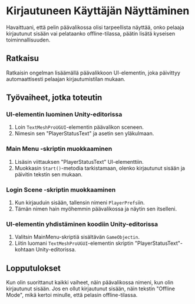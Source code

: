 # Kirjautuneen Käyttäjän Näyttäminen

Havaittuani, että pelin päävalikossa olisi tarpeellista näyttää, onko pelaaja kirjautunut sisään vai pelataanko offline-tilassa, päätin lisätä kyseisen toiminnallisuuden.

## Ratkaisu

Ratkaisin ongelman lisäämällä päävalikkoon UI-elementin, joka päivittyy automaattisesti pelaajan kirjautumistilan mukaan.

## Työvaiheet, jotka toteutin

### UI-elementin luominen Unity-editorissa

1. Loin `TextMeshProUGUI`-elementin päävalikon sceneen.
2. Nimesin sen "PlayerStatusText" ja asetin sen yläkulmaan.

### Main Menu -skriptin muokkaaminen

1. Lisäsin viittauksen "PlayerStatusText" UI-elementtiin.
2. Muokkasin `Start()`-metodia tarkistamaan, olenko kirjautunut sisään ja päivitin tekstin sen mukaan.

### Login Scene -skriptin muokkaaminen

1. Kun kirjauduin sisään, tallensin nimeni `PlayerPrefs`iin.
2. Tämän nimen hain myöhemmin päävalikossa ja näytin sen itselleni.

### UI-elementin yhdistäminen koodiin Unity-editorissa

1. Valitsin MainMenu-skriptiä sisältävän `GameObjectin`.
2. Liitin luomani `TextMeshProUGUI`-elementin skriptin "PlayerStatusText"-kohtaan Unity-editorissa.

## Lopputulokset

Kun olin suorittanut kaikki vaiheet, näin päävalikossa nimeni, kun olin kirjautunut sisään. Jos en ollut kirjautunut sisään, näin tekstin "Offline Mode", mikä kertoi minulle, että pelasin offline-tilassa.
